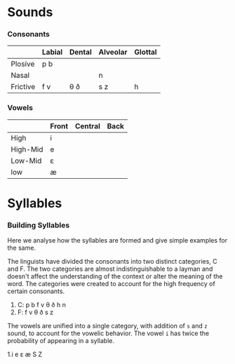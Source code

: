 # Sounds

### Consonants

|   |  Labial  |Dental|Alveolar|Glottal|
|---|---|---|---|---|
|Plosive   |p b   |   |   |   |
|Nasal   |   |   |n   |   |
|Frictive   |f v   |θ ð   |s z   |h   |

### Vowels

|   |Front   |Central   |Back   |
|---|---|---|---|
|High   |i   |   |   |
|High-Mid   |e   |   |   |
|Low-Mid   |ɛ   |   |   |
|low   |æ   |   |   |

# Syllables

### Building Syllables

Here we analyse how the syllables are formed and give simple examples for the same.

The linguists have divided the consonants into two distinct categories, C and F. The two categories are almost indistinguishable to a layman and doesn't affect the understanding of the context or alter the meaning of the word. The categories were created to account for the high frequency of certain consonants.

1. C: p b f v θ ð h n
2. F: f v θ ð s z

The vowels are unified into a single category, with addition of `s` and `z` sound, to account for the vowelic behavior. The vowel `i` has twice the probability of appearing in a syllable.

1.i e ɛ æ S Z

